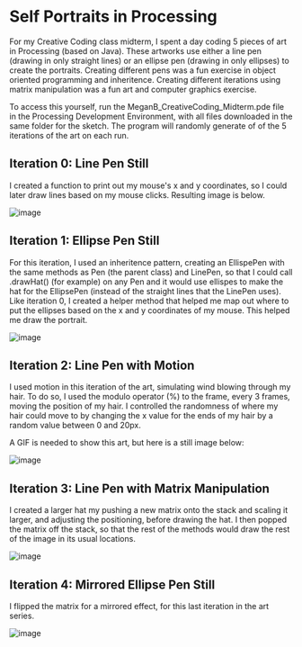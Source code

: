 # Self Portraits in Processing
For my Creative Coding class midterm, I spent a day coding 5 pieces of art in Processing (based on Java). These artworks use either a line pen (drawing in only straight lines) or an ellipse pen (drawing in only ellipses) to create the portraits. Creating different pens was a fun exercise in object oriented programming and inheritence. Creating different iterations using matrix manipulation was a fun art and computer graphics exercise.

To access this yourself, run the MeganB_CreativeCoding_Midterm.pde file in the Processing Development Environment, with all files downloaded in the same folder for the sketch. The program will randomly generate of of the 5 iterations of the art on each run.

## Iteration 0: Line Pen Still
I created a function to print out my mouse's x and y coordinates, so I could later draw lines based on my mouse clicks. Resulting image is below.

![image](https://github.com/git-megan/self-portraits/assets/114352576/182bc5b0-8256-4b57-9b29-2877528120cd)

## Iteration 1: Ellipse Pen Still
For this iteration, I used an inheritence pattern, creating an EllispePen with the same methods as Pen (the parent class) and LinePen, so that I could call .drawHat() (for example) on any Pen and it would use ellispes to make the hat for the EllipsePen (instead of the straight lines that the LinePen uses). Like iteration 0, I created a helper method that helped me map out where to put the ellipses based on the x and y coordinates of my mouse. This helped me draw the portrait.

![image](https://github.com/git-megan/self-portraits/assets/114352576/679c98e0-a69c-4e7c-844e-2f6f1d74f0f1)

## Iteration 2: Line Pen with Motion
I used motion in this iteration of the art, simulating wind blowing through my hair. To do so, I used the modulo operator (%) to the frame, every 3 frames, moving the position of my hair. I controlled the randomness of where my hair could move to by changing the x value for the ends of my hair by a random value between 0 and 20px. 

A GIF is needed to show this art, but here is a still image below:

![image](https://github.com/git-megan/self-portraits/assets/114352576/1b6d71d6-7edf-4f81-9d8c-2345b0a5b6c4)


## Iteration 3: Line Pen with Matrix Manipulation
I created a larger hat my pushing a new matrix onto the stack and scaling it larger, and adjusting the positioning, before drawing the hat. I then popped the matrix off the stack, so that the rest of the methods would draw the rest of the image in its usual locations.

![image](https://github.com/git-megan/self-portraits/assets/114352576/e423f499-c92b-4784-86b4-0aa46ce12d76)

## Iteration 4: Mirrored Ellipse Pen Still
I flipped the matrix for a mirrored effect, for this last iteration in the art series.

![image](https://github.com/git-megan/self-portraits/assets/114352576/72fd56e2-d74f-43a0-90fc-ff8a5365a0ba)
